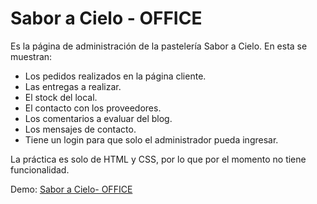 # Sabor a Cielo - OFFICE 

Es la página de administración de la pastelería Sabor a Cielo.
En esta se muestran:
  - Los pedidos realizados en la página cliente.
  - Las entregas a realizar.
  - El stock del local.
  - El contacto con los proveedores.
  - Los comentarios a evaluar del blog.
  - Los mensajes de contacto.
  - Tiene un login para que solo el administrador pueda ingresar.

La práctica es solo de HTML y CSS, por lo que por el momento no tiene funcionalidad.

Demo: [Sabor a Cielo- OFFICE](https://saboracielo-office.netlify.app/)
